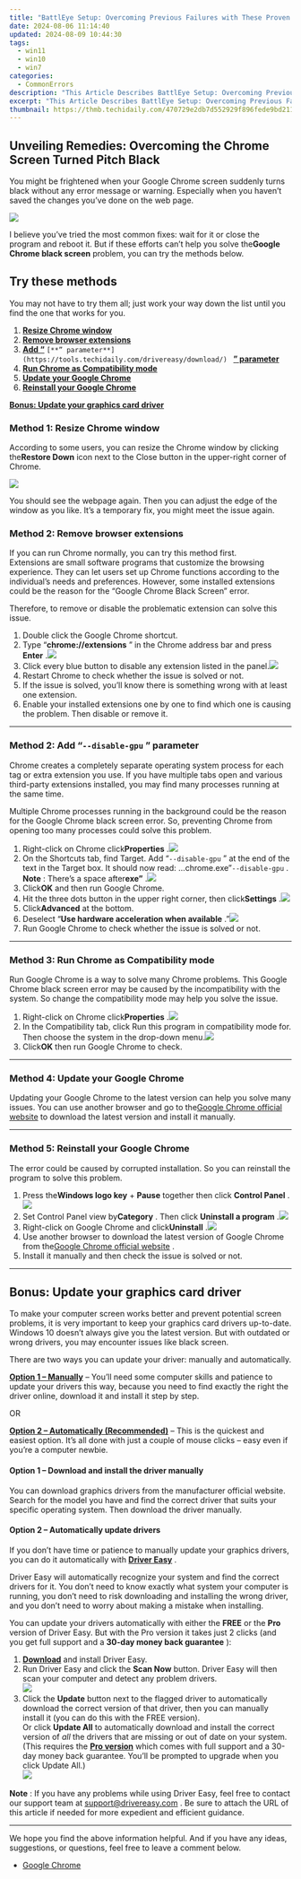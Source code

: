 ```yaml
---
title: "BattlEye Setup: Overcoming Previous Failures with These Proven Fixes"
date: 2024-08-06 11:14:40
updated: 2024-08-09 10:44:30
tags:
  - win11
  - win10
  - win7
categories:
  - CommonErrors
description: "This Article Describes BattlEye Setup: Overcoming Previous Failures with These Proven Fixes"
excerpt: "This Article Describes BattlEye Setup: Overcoming Previous Failures with These Proven Fixes"
thumbnail: https://thmb.techidaily.com/470729e2db7d552929f896fede9bd2112971e2401fbcd66ce15df928f6be58b2.jpg
---
```


## Unveiling Remedies: Overcoming the Chrome Screen Turned Pitch Black

You might be frightened when your Google Chrome screen suddenly turns black without any error message or warning. Especially when you haven’t saved the changes you’ve done on the web page.

![](https://images.drivereasy.com/wp-content/uploads/2019/07/0.jpg)

 I believe you’ve tried the most common fixes: wait for it or close the program and reboot it. But if these efforts can’t help you solve the**Google Chrome black screen** problem, you can try the methods below.

## Try these methods

 You may not have to try them all; just work your way down the list until you find the one that works for you.

1. [**Resize Chrome window**](https://tools.techidaily.com/drivereasy/download/)
2. [**Remove browser extensions**](https://tools.techidaily.com/drivereasy/download/)
3. [**Add “**](https://tools.techidaily.com/drivereasy/download/) `[**” parameter**](https://tools.techidaily.com/drivereasy/download/) ` [ **” parameter** ](https://tools.techidaily.com/drivereasy/download/)
4. [**Run Chrome as Compatibility mode**](https://tools.techidaily.com/drivereasy/download/)
5. [**Update your Google Chrome**](https://tools.techidaily.com/drivereasy/download/)
6. [**Reinstall your Google Chrome**](https://tools.techidaily.com/drivereasy/download/)

**[Bonus: Update your graphics card driver](https://tools.techidaily.com/drivereasy/download/)**

### Method 1: Resize Chrome window

 According to some users, you can resize the Chrome window by clicking the**Restore Down** icon next to the Close button in the upper-right corner of Chrome.

![](https://images.drivereasy.com/wp-content/uploads/2021/09/2021-09-06_11-08-49.jpg)

 You should see the webpage again. Then you can adjust the edge of the window as you like. It’s a temporary fix, you might meet the issue again.

### Method 2: Remove browser extensions

 If you can run Chrome normally, you can try this method first.  
 Extensions are small software programs that customize the browsing experience. They can let users set up Chrome functions according to the individual’s needs and preferences. However, some installed extensions could be the reason for the “Google Chrome Black Screen” error.

 Therefore, to remove or disable the problematic extension can solve this issue.

1. Double click the Google Chrome shortcut.
2. Type “**chrome://extensions** ” in the Chrome address bar and press **Enter** .![](https://images.drivereasy.com/wp-content/uploads/2019/07/chorm1.jpg)
3. Click every blue button to disable any extension listed in the panel.![](https://images.drivereasy.com/wp-content/uploads/2019/07/chrom2.jpg)
4. Restart Chrome to check whether the issue is solved or not.
5. If the issue is solved, you’ll know there is something wrong with at least one extension.
6. Enable your installed extensions one by one to find which one is causing the problem. Then disable or remove it.

---

### Method 2: Add “`--disable-gpu` ” parameter

 Chrome creates a completely separate operating system process for each tag or extra extension you use. If you have multiple tabs open and various third-party extensions installed, you may find many processes running at the same time.

 Multiple Chrome processes running in the background could be the reason for the Google Chrome black screen error. So, preventing Chrome from opening too many processes could solve this problem.

1. Right-click on Chrome click**Properties** .![](https://images.drivereasy.com/wp-content/uploads/2019/07/chrom0.jpg)
2. On the Shortcuts tab, find Target. Add “`--disable-gpu` ” at the end of the text in the Target box. It should now read: …chrome.exe”`--disable-gpu` .  
**Note** : There’s a space after**exe”** .![](https://images.drivereasy.com/wp-content/uploads/2019/07/chrom01.jpg)
3. Click**OK** and then run Google Chrome.
4. Hit the three dots button in the upper right corner, then click**Settings** .![](https://images.drivereasy.com/wp-content/uploads/2019/07/chrom3.jpg)
5. Click**Advanced** at the bottom.
6. Deselect “**Use hardware acceleration when available** .”![](https://images.drivereasy.com/wp-content/uploads/2019/07/chrom4.jpg)
7. Run Google Chrome to check whether the issue is solved or not.

---

### Method 3: Run Chrome as Compatibility mode

 Run Google Chrome is a way to solve many Chrome problems. This Google Chrome black screen error may be caused by the incompatibility with the system. So change the compatibility mode may help you solve the issue.

1. Right-click on Chrome click**Properties** .![](https://images.drivereasy.com/wp-content/uploads/2019/07/chrom0.jpg)
2. In the Compatibility tab, click Run this program in compatibility mode for. Then choose the system in the drop-down menu.![](https://images.drivereasy.com/wp-content/uploads/2019/07/chrome8.jpg)
3. Click**OK** then run Google Chrome to check.

---

### Method 4: Update your Google Chrome

 Updating your Google Chrome to the latest version can help you solve many issues. You can use another browser and go to the[Google Chrome official website](https://www.google.com/chrome/?brand=CHBD&gclid=EAIaIQobChMIm77Z45T%5F4QIV%5Fh-tBh3K6Qy6EAAYASAAEgJfh%5FD%5FBwE&gclsrc=aw.ds) to download the latest version and install it manually.

---

### Method 5: Reinstall your Google Chrome

 The error could be caused by corrupted installation. So you can reinstall the program to solve this problem.

1. Press the**Windows logo key** \+ **Pause** together then click **Control Panel** .![](https://images.drivereasy.com/wp-content/uploads/2019/07/chrome5.jpg)
2. Set Control Panel view by**Category** . Then click **Uninstall a program** .![](https://images.drivereasy.com/wp-content/uploads/2019/07/chrome6.jpg)
3. Right-click on Google Chrome and click**Uninstall** .![](https://images.drivereasy.com/wp-content/uploads/2019/07/chrome7.jpg)
4. Use another browser to download the latest version of Google Chrome from the[Google Chrome official website](https://www.google.com/chrome/?brand=CHBD&gclid=EAIaIQobChMI0sLo0YH%5F4QIVksJkCh1jiw8SEAAYASAAEgIDF%5FD%5FBwE&gclsrc=aw.ds) .
5. Install it manually and then check the issue is solved or not.

---

## Bonus: Update your graphics card driver

 To make your computer screen works better and prevent potential screen problems, it is very important to keep your graphics card drivers up-to-date. Windows 10 doesn’t always give you the latest version. But with outdated or wrong drivers, you may encounter issues like black screen.

 There are two ways you can update your driver: manually and automatically.

**[Option 1 – Manually](https://tools.techidaily.com/drivereasy/download/)**  – You’ll need some computer skills and patience to update your drivers this way, because you need to find exactly the right the driver online, download it and install it step by step.

OR

**[Option 2 – Automatically (Recommended)](https://www.drivereasy.com/knowledge/solved-how-to-fix-google-chrome-black-screen-problem/#op2)**  – This is the quickest and easiest option. It’s all done with just a couple of mouse clicks – easy even if you’re a computer newbie.

#### **Option 1 –** **Download and install the driver manually**

 You can download graphics drivers from the manufacturer official website. Search for the model you have and find the correct driver that suits your specific operating system. Then download the driver manually.

#### **Option 2 – Automatically update drivers**

 If you don’t have time or patience to manually update your graphics drivers, you can do it automatically with **[Driver Easy](https://tools.techidaily.com/drivereasy/download/)**  .

 Driver Easy will automatically recognize your system and find the correct drivers for it. You don’t need to know exactly what system your computer is running, you don’t need to risk downloading and installing the wrong driver, and you don’t need to worry about making a mistake when installing.

 You can update your drivers automatically with either the **FREE** or the **Pro** version of Driver Easy. But with the Pro version it takes just 2 clicks (and you get full support and a **30-day money back guarantee** ):

1. **[Download](https://tools.techidaily.com/drivereasy/download/)**  and install Driver Easy.
2. Run Driver Easy and click the **Scan Now** button. Driver Easy will then scan your computer and detect any problem drivers.  
![](https://images.drivereasy.com/wp-content/uploads/2019/08/NVIDIA-18.jpg)
3. Click the **Update**  button next to the flagged driver to automatically download the correct version of that driver, then you can manually install it (you can do this with the FREE version).  
 Or click **Update All** to automatically download and install the correct version of _all_ the drivers that are missing or out of date on your system. (This requires the **[Pro version](https://tools.techidaily.com/drivereasy/download/)**  which comes with full support and a 30-day money back guarantee. You’ll be prompted to upgrade when you click Update All.)  
![](https://images.drivereasy.com/wp-content/uploads/2019/08/NVIDIA-Geoforce.jpg)

**Note** : If you have any problems while using Driver Easy, feel free to contact our support team at [support@drivereasy.com](https://tools.techidaily.com/drivereasy/download/) .
 Be sure to attach the URL of this article if needed for more expedient and efficient guidance.

---

 We hope you find the above information helpful. And if you have any ideas, suggestions, or questions, feel free to leave a comment below.

* [Google Chrome](https://tools.techidaily.com/drivereasy/download/)

<ins class="adsbygoogle"
     style="display:block"
     data-ad-format="autorelaxed"
     data-ad-client="ca-pub-7571918770474297"
     data-ad-slot="1223367746"></ins>



<ins class="adsbygoogle"
     style="display:block"
     data-ad-client="ca-pub-7571918770474297"
     data-ad-slot="8358498916"
     data-ad-format="auto"
     data-full-width-responsive="true"></ins>
